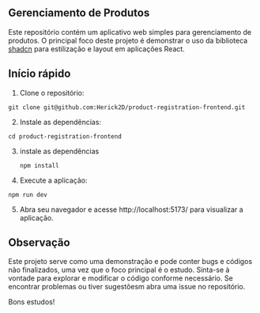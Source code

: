## Gerenciamento de Produtos
Este repositório contém um aplicativo web simples para gerenciamento de produtos.
O principal foco deste projeto é demonstrar o uso da biblioteca [shadcn](https://ui.shadcn.com/docs) para
estilização e layout em aplicações React.

## Início rápido
  1. Clone o repositório:
  ```
  git clone git@github.com:Herick2D/product-registration-frontend.git
  ```
  2. Instale as dependências:
   ```
   cd product-registration-frontend
   ```
  3. instale as dependências
     ```
     npm install
     ```
  4. Execute a aplicação:
   ```
   npm run dev
   ```
  5. Abra seu navegador e acesse http://localhost:5173/ para visualizar a aplicação.

## Observação
Este projeto serve como uma demonstração e pode conter bugs e códigos não finalizados, uma vez que o foco
principal é o estudo. Sinta-se à vontade para explorar e modificar o código conforme necessário. Se encontrar 
problemas ou tiver sugestõesm abra uma issue no repositório. 

Bons estudos!
